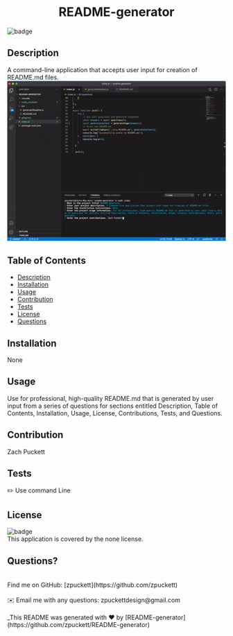 
<h1 align="center"> README-generator </h1>
  
![badge](https://img.shields.io/badge/license-none-brightgreen)<br />
## Description
A command-line application that accepts user input for creation of README.md files.
![ScreenShot](src/ezgif.com-gif-maker.gif)
## Table of Contents
- [Description](#description)
- [Installation](#installation)
- [Usage](#usage)
- [Contribution](#contributing)
- [Tests](#tests)
- [License](#license)
- [Questions](#questions)
## Installation
None
## Usage
Use for professional, high-quality README.md that is generated by user input from a series of questions for sections entitled Description, Table of Contents, Installation, Usage, License, Contributions, Tests, and Questions.
## Contribution
Zach Puckett
## Tests
✏️ Use command Line
## License
![badge](https://img.shields.io/badge/license-none-brightgreen)
<br />
This application is covered by the none license. 
## Questions?
<br />
Find me on GitHub: [zpuckett](https://github.com/zpuckett)<br />
<br />
✉️ Email me with any questions: zpuckettdesign@gmail.com<br /><br />
_This README was generated with ❤️ by [README-generator](https://github.com/zpuckett/README-generator) 
    
